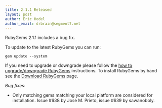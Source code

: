 ```yaml
---
title: 2.1.1 Released
layout: post
author: Eric Hodel
author_email: drbrain@segment7.net
---
```


RubyGems 2.1.1 includes a bug fix.

To update to the latest RubyGems you can run:

    gem update --system

If you need to upgrade or downgrade please follow the [how to upgrade/downgrade
RubyGems][upgrading] instructions.  To install RubyGems by hand see the
[Download RubyGems][download] page.


_Bug fixes:_

* Only matching gems matching your local platform are considered for installation.  Issue #638 by José M. Prieto, issue #639 by sawanoboly.

[download]: https://rubygems.org/pages/download
[upgrading]: http://rubygems.rubyforge.org/rubygems-update/UPGRADING_rdoc.html
